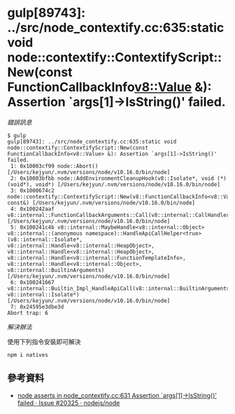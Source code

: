 # gulp[89743]: ../src/node_contextify.cc:635:static void node::contextify::ContextifyScript::New(const FunctionCallbackInfo<v8::Value> &): Assertion \`args[1]->IsString()' failed.


*錯誤訊息*

```
$ gulp
gulp[89743]: ../src/node_contextify.cc:635:static void node::contextify::ContextifyScript::New(const FunctionCallbackInfo<v8::Value> &): Assertion `args[1]->IsString()' failed.
 1: 0x10003cf99 node::Abort() [/Users/kejyun/.nvm/versions/node/v10.16.0/bin/node]
 2: 0x10003bfbb node::AddEnvironmentCleanupHook(v8::Isolate*, void (*)(void*), void*) [/Users/kejyun/.nvm/versions/node/v10.16.0/bin/node]
 3: 0x1000674c2 node::contextify::ContextifyScript::New(v8::FunctionCallbackInfo<v8::Value> const&) [/Users/kejyun/.nvm/versions/node/v10.16.0/bin/node]
 4: 0x100242aaf v8::internal::FunctionCallbackArguments::Call(v8::internal::CallHandlerInfo*) [/Users/kejyun/.nvm/versions/node/v10.16.0/bin/node]
 5: 0x100241c4b v8::internal::MaybeHandle<v8::internal::Object> v8::internal::(anonymous namespace)::HandleApiCallHelper<true>(v8::internal::Isolate*, v8::internal::Handle<v8::internal::HeapObject>, v8::internal::Handle<v8::internal::HeapObject>, v8::internal::Handle<v8::internal::FunctionTemplateInfo>, v8::internal::Handle<v8::internal::Object>, v8::internal::BuiltinArguments) [/Users/kejyun/.nvm/versions/node/v10.16.0/bin/node]
 6: 0x100241667 v8::internal::Builtin_Impl_HandleApiCall(v8::internal::BuiltinArguments, v8::internal::Isolate*) [/Users/kejyun/.nvm/versions/node/v10.16.0/bin/node]
 7: 0x24595e3dbe3d
Abort trap: 6
```

*解決辦法*

使用下列指令安裝即可解決

```
npm i natives
```


## 參考資料
* [node asserts in node_contextify.cc:631 Assertion \`args[1]->IsString()' failed · Issue #20325 · nodejs/node](https://github.com/nodejs/node/issues/20325)
